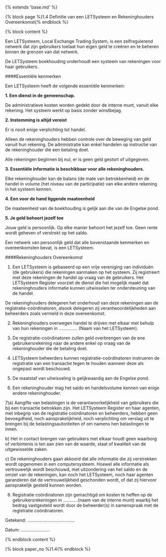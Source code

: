 {% extends 'base.md' %}

{% block page %}1.4 Definitie van een LETSysteem en Rekeninghouders Overeenkomst{% endblock %}

{% block content %}

Een LETSysteem, Local Exchange Trading System, is een zelfregulerend
netwerk dat zijn gebruikers toelaat hun eigen geld te creëren en te
beheren binnen de grenzen van dat netwerk.

De LETSysteem boekhouding onderhoudt een systeem van rekeningen voor
haar gebruikers.

####Essentiële kenmerken

Een LETSysteem heeft de volgende essentiële kenmerken:

**1. Een dienst in de gemeenschap.**

De administratieve kosten worden gedekt door de interne munt, vanuit elke rekening.
Het systeem werkt op basis zonder winstbejag.

**2. Instemming is altijd vereist**

Er is nooit enige verplichting tot handel.

Alleen de rekeninghouders hebben controle over de beweging van geld vanuit hun rekening.
De administratie kan enkel handelen op instructie van de rekeninghouder die 
een betaling doet.

Alle rekeningen beginnen bij nul, er is geen geld gestort of uitgegeven.

**3. Essentiële informatie is beschikbaar voor alle rekeninghouders.**

Elke rekeninghouder kan de balans (de mate van betrokkenheid) en de handel
in volume (het niveau van de participatie) van elke andere rekening in het
systeem kennen.

**4. Een voor de hand liggende maateenheid**

De maateenheid van de boekhouding is gelijk aan die van de Engelse pond.

**5. Je geld behoort jezelf toe**

Jouw geld is persoonlijk. Op elke manier behoort het jezelf toe. Geen rente
wordt geheven of verstrekt op het saldo.

Een netwerk van persoonlijk geld dat alle bovenstaande kenmerken en overeenkomsten
bevat, is een LETSysteem.

####Rekeninghouders Overeenkomst

1) Een LETSysteem is gebaseerd op een vrije vereniging van individuën (de gebruikers)
die rekeningen aanmaken op het systeem. Zij registreert met deze rekeningen de handel
op vraag van de gebruikers. Het LETSysteem Register voorziet de dienst 
die het mogelijk maakt dat rekeninghouders informatie kunnen uitwisselen 
ter ondersteuning van de handel. 

De rekeninghouders delegeren het onderhoud van deze rekeningen aan de registratie-coördinatoren,
alsook delegeren zij verantwoordelijkheden aan beheerders zoals vermeld in deze
overeenkomst.

2) Rekeninghouders overwegen handel te drijven met elkaar met behulp van hun
rekeningen in ............... (Naam van het LETSysteem).

3) De registratie-coördinatoren zullen geld overbrengen van de ene gebruikersrekening
naar de andere enkel op vraag van de rekeninghouder die de betaling doet.

4) LETSysteem beheerders kunnen registratie-coördinatoren instrueren de registratie
van een transactie tegen te houden wanneer deze als ongepast wordt beschouwd.

5) De maatstaf van uitwisseling is gelijkwaardig aan de Engelse pond. 

6) Een rekeninghouder mag het saldo en handelsvolume kennen van enige andere
rekeninghouder.

7)a) Aangifte van belastingen is de verantwoorkelijkheid van gebruikers die bij
een transactie betrokken zijn. Het LETSysteem Register en haar agenten, met
inbegrip van de registratie coördinatoren en beheerders, hebben geen bevoegdheid,
noch aansprakelijkheid, noch verplichting om verslag uit te brengen bij de
belastingsautoriteiten of om namens hen belastingen te innen.

b) Het in contact brengen van gebruikers met elkaar houdt geen waarborg of
verbintenis is ten aan zien van de waarde, staat of kwaliteit van de
uitgewisselde zaken.

c) De rekeninghouders gaan akkoord dat alle informatie die zij verstrekken
wordt opgenomen in een computersysteem. Hoewel alle informatie als vertrouwelijk
wordt beschouwd, met uitzondering van het saldo en de omzet van de rekeningen,
kan noch het LETSysteem, noch haar agenten garanderen dat de vertrouwelijkheid
geschonden wordt, of dat zij hiervoor aansprakelijk gesteld kunnen worden.

8) Registratie coördinatoren zijn gemachtigd om kosten te heffen 
op de gebruikersrekeningen in ............(naam van de interne munt) 
waarbij het bedrag vastgesteld wordt door
de beheerder(s) in samenspraak met de registratie coördinatoren.

Getekend: ......................................

Datum:  .......................


{% endblock content %}


{% block paper_no %}1.4{% endblock %}

